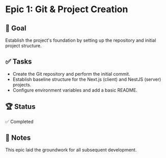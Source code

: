 # Epic 1: Git & Project Creation

## 🎯 Goal  
Establish the project's foundation by setting up the repository and initial project structure.

## ✅ Tasks  
- Create the Git repository and perform the initial commit.  
- Establish baseline structure for the Next.js (client) and NestJS (server) projects.  
- Configure environment variables and add a basic README.  

## 🏆 Status  
✅ Completed  

## 📝 Notes  
This epic laid the groundwork for all subsequent development.